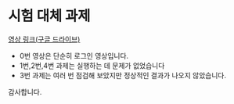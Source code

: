 # 시험 대체 과제

[영상 링크(구글 드라이브)](https://drive.google.com/drive/folders/15p_1oeTHwBqIFrKdc0nuQE_UIyp2v9kh?usp=sharing)
* 0번 영상은 단순히 로그인 영상입니다.
* 1번,2번,4번 과제는 실행하는 데 문제가 없었습니다
* 3번 과제는 여러 번 점검해 보았지만 정상적인 결과가 나오지 않았습니다.

감사합니다. 
